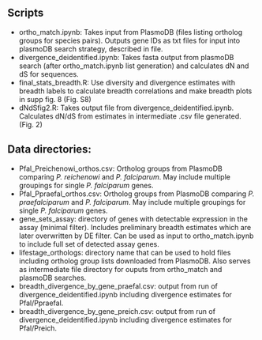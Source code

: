 ## Scripts
- ortho_match.ipynb: Takes input from PlasmoDB (files listing ortholog groups for species pairs). Outputs gene IDs as txt files for input into plasmoDB search strategy, described in file.
- divergence_deidentified.ipynb: Takes fasta output from plasmoDB search (after ortho_match.ipynb list generation) and calculates dN and dS for sequences.
- final_stats_breadth.R: Use diversity and divergence estimates with breadth labels to calculate breadth correlations and make breadth plots in supp fig. 8 (Fig. S8)
- dNdSfig2.R: Takes output file from divergence_deidentified.ipynb. Calculates dN/dS from estimates in intermediate .csv file generated. (Fig. 2)

## Data directories:
- Pfal_Preichenowi_orthos.csv: Ortholog groups from PlasmoDB comparing <i>P. reichenowi</i> and <i>P. falciparum</i>. May include multiple groupings for single <i>P. falciparum</i> genes.
- Pfal_Ppraefal_orthos.csv: Ortholog groups from PlasmoDB comparing <i>P. praefalciparum</i> and <i>P. falciparum</i>. May include multiple groupings for single <i>P. falciparum</i> genes.
- gene_sets_assay: directory of genes with detectable expression in the assay (minimal filter). Includes preliminary breadth estimates which are later overwritten by DE filter. Can be used as input to ortho_match.ipynb to include full set of detected assay genes. 
- lifestage_orthologs: directory name that can be used to hold files including ortholog group lists downloaded from PlasmoDB. Also serves as intermediate file directory for ouputs from ortho_match and plasmoDB searches. 
- breadth_divergence_by_gene_praefal.csv: output from run of divergence_deidentified.ipynb including divergence estimates for Pfal/Ppraefal.
- breadth_divergence_by_gene_preich.csv: output from run of divergence_deidentified.ipynb including divergence estimates for Pfal/Preich. 


